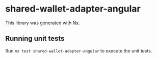 # shared-wallet-adapter-angular

This library was generated with [Nx](https://nx.dev).

## Running unit tests

Run `nx test shared-wallet-adapter-angular` to execute the unit tests.
